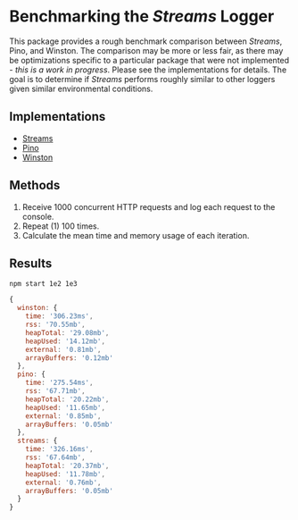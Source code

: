 # Benchmarking the *Streams* Logger

This package provides a rough benchmark comparison between *Streams*, Pino, and Winston.  The comparison may be more or less fair, as there may be optimizations specific to a particular package that were not implemented - *this is a work in progress*.  Please see the implementations for details.  The goal is to determine if *Streams* performs roughly similar to other loggers given similar environmental conditions.

## Implementations
- [Streams](https://github.com/faranalytics/streams-logger-benchmark/blob/main/tests/streams/src/index.ts)
- [Pino](https://github.com/faranalytics/streams-logger-benchmark/blob/main/tests/pino/src/index.ts)
- [Winston](https://github.com/faranalytics/streams-logger-benchmark/blob/main/tests/winston/src/index.ts)

## Methods

1. Receive 1000 concurrent HTTP requests and log each request to the console.
2. Repeat (1) 100 times.
3. Calculate the mean time and memory usage of each iteration.

## Results

`npm start 1e2 1e3`

```js
{
  winston: {
    time: '306.23ms',
    rss: '70.55mb',
    heapTotal: '29.08mb',
    heapUsed: '14.12mb',
    external: '0.81mb',
    arrayBuffers: '0.12mb'
  },
  pino: {
    time: '275.54ms',
    rss: '67.71mb',
    heapTotal: '20.22mb',
    heapUsed: '11.65mb',
    external: '0.85mb',
    arrayBuffers: '0.05mb'
  },
  streams: {
    time: '326.16ms',
    rss: '67.64mb',
    heapTotal: '20.37mb',
    heapUsed: '11.78mb',
    external: '0.76mb',
    arrayBuffers: '0.05mb'
  }
}
```